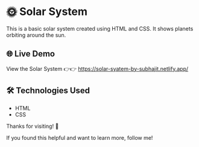 # 🌞 Solar System 

This is a basic solar system  created using HTML and CSS. It shows planets orbiting around the sun.  
 
## 🌐 Live Demo  
View the Solar System 👉👉 https://solar-syatem-by-subhajit.netlify.app/   

## 🛠 Technologies Used  
- HTML  
- CSS  

Thanks for visiting! 🌟


If you found this helpful and want to learn more, follow me!

